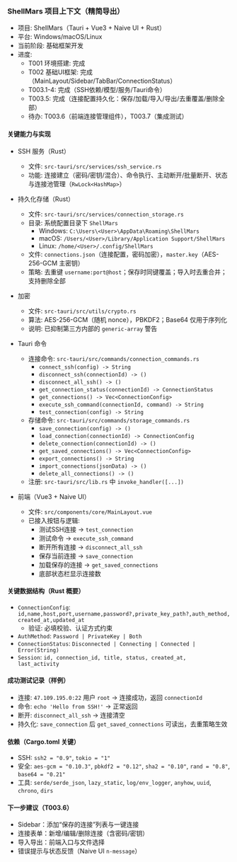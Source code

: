 ### ShellMars 项目上下文（精简导出）

- 项目: ShellMars（Tauri + Vue3 + Naive UI + Rust）
- 平台: Windows/macOS/Linux
- 当前阶段: 基础框架开发
- 进度:
  - T001 环境搭建: 完成
  - T002 基础UI框架: 完成（MainLayout/Sidebar/TabBar/ConnectionStatus）
  - T003.1-4: 完成（SSH依赖/模型/服务/Tauri命令）
  - T003.5: 完成（连接配置持久化：保存/加载/导入/导出/去重覆盖/删除全部）
  - 待办: T003.6（前端连接管理组件），T003.7（集成测试）

#### 关键能力与实现

- SSH 服务（Rust）
  - 文件: `src-tauri/src/services/ssh_service.rs`
  - 功能: 连接建立（密码/密钥/混合）、命令执行、主动断开/批量断开、状态与连接池管理（`RwLock<HashMap>`）

- 持久化存储（Rust）
  - 文件: `src-tauri/src/services/connection_storage.rs`
  - 目录: 系统配置目录下 `ShellMars`
    - Windows: `C:\Users\<User>\AppData\Roaming\ShellMars`
    - macOS: `/Users/<User>/Library/Application Support/ShellMars`
    - Linux: `/home/<User>/.config/ShellMars`
  - 文件: `connections.json`（连接配置，密码加密），`master.key`（AES-256-GCM 主密钥）
  - 策略: 去重键 `username:port@host`；保存时同键覆盖；导入时去重合并；支持删除全部

- 加密
  - 文件: `src-tauri/src/utils/crypto.rs`
  - 算法: AES-256-GCM（随机 nonce），PBKDF2；Base64 仅用于序列化
  - 说明: 已抑制第三方内部的 `generic-array` 警告

- Tauri 命令
  - 连接命令: `src-tauri/src/commands/connection_commands.rs`
    - `connect_ssh(config) -> String`
    - `disconnect_ssh(connectionId) -> ()`
    - `disconnect_all_ssh() -> ()`
    - `get_connection_status(connectionId) -> ConnectionStatus`
    - `get_connections() -> Vec<ConnectionConfig>`
    - `execute_ssh_command(connectionId, command) -> String`
    - `test_connection(config) -> String`
  - 存储命令: `src-tauri/src/commands/storage_commands.rs`
    - `save_connection(config) -> ()`
    - `load_connection(connectionId) -> ConnectionConfig`
    - `delete_connection(connectionId) -> ()`
    - `get_saved_connections() -> Vec<ConnectionConfig>`
    - `export_connections() -> String`
    - `import_connections(jsonData) -> ()`
    - `delete_all_connections() -> ()`
  - 注册: `src-tauri/src/lib.rs` 中 `invoke_handler([...])`

- 前端（Vue3 + Naive UI）
  - 文件: `src/components/core/MainLayout.vue`
  - 已接入按钮与逻辑:
    - 测试SSH连接 → `test_connection`
    - 测试命令 → `execute_ssh_command`
    - 断开所有连接 → `disconnect_all_ssh`
    - 保存当前连接 → `save_connection`
    - 加载保存的连接 → `get_saved_connections`
    - 底部状态栏显示连接数

#### 关键数据结构（Rust 概要）

- `ConnectionConfig`: `id,name,host,port,username,password?,private_key_path?,auth_method,created_at,updated_at`
  - 验证: 必填校验、认证方式约束
- `AuthMethod`: `Password | PrivateKey | Both`
- `ConnectionStatus`: `Disconnected | Connecting | Connected | Error(String)`
- `Session`: `id, connection_id, title, status, created_at, last_activity`

#### 成功测试记录（样例）

- 连接: `47.109.195.0:22` 用户 `root` → 连接成功，返回 `connectionId`
- 命令: `echo 'Hello from SSH!'` → 正常返回
- 断开: `disconnect_all_ssh` → 连接清空
- 持久化: `save_connection` 后 `get_saved_connections` 可读出，去重策略生效

#### 依赖（Cargo.toml 关键）

- SSH: `ssh2 = "0.9"`, `tokio = "1"`
- 安全: `aes-gcm = "0.10.3"`, `pbkdf2 = "0.12"`, `sha2 = "0.10"`, `rand = "0.8"`, `base64 = "0.21"`
- 工具: `serde/serde_json`, `lazy_static`, `log/env_logger`, `anyhow`, `uuid`, `chrono`, `dirs`

#### 下一步建议（T003.6）

- Sidebar：添加“保存的连接”列表与一键连接
- 连接表单：新增/编辑/删除连接（含密码/密钥）
- 导入导出：前端入口与文件选择
- 错误提示与状态反馈（Naive UI `n-message`）


